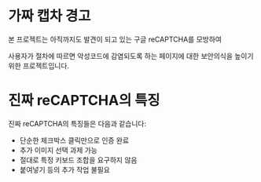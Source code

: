 # 가짜 캡차 경고

본 프로젝트는 아직까지도 발견이 되고 있는 구글 reCAPTCHA를 모방하여

사용자가 절차에 따르면 악성코드에 감염되도록 하는 페이지에 대한 보안의식을 높이기 위한 프로젝트입니다.

# 진짜 reCAPTCHA의 특징

진짜 reCAPTCHA의 특징들은 다음과 같습니다:

- 단순한 체크박스 클릭만으로 인증 완료
- 추가 이미지 선택 과제 가능
- 절대로 특정 키보드 조합을 요구하지 않음
- 붙여넣기 등의 추가 작업 불필요
